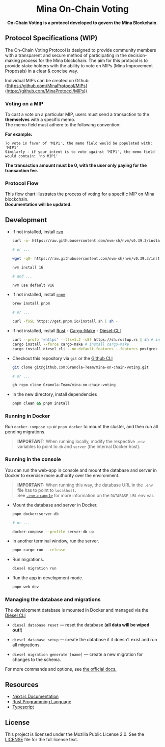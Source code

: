 <h1 align="center">Mina On-Chain Voting</h1>

<p align="center">
  <b>On-Chain Voting is a protocol developed to govern the Mina Blockchain.</b>
</p>

## Protocol Specifications (WIP)

The On-Chain Voting Protocol is designed to provide community members with a transparent and secure method of participating in the decision-making process for the Mina blockchain. The aim for this protocol is to provide stake holders with the ability to vote on MIPs (Mina Improvement Proposals) in a clear & concise way.

Individual MIPs can be created on Github. ([https://github.com/MinaProtocol/MIPs](https://github.com/MinaProtocol/MIPs))

### Voting on a MIP

To cast a vote on a particular MIP, users must send a transaction to the **themselves** with a specific memo.<br>
The memo field must adhere to the following convention:<br>

**For example:**

```
To vote in favor of 'MIP1', the memo field would be populated with: 'MIP1'
Similarly - if your intent is to vote against 'MIP1', the memo field would contain: 'no MIP1'
```

**The transaction amount must be 0, with the user only paying for the transaction fee.**

### Protocol Flow

This flow chart illustrates the process of voting for a specific MIP on Mina blockchain.<br>
**Documentation will be updated.**

## Development

- If not installed, install [`nvm`](https://github.com/nvm-sh/nvm)

  ```bash
  curl -o- https://raw.githubusercontent.com/nvm-sh/nvm/v0.39.3/install.sh | bash

  # or ...

  wget -qO- https://raw.githubusercontent.com/nvm-sh/nvm/v0.39.3/install.sh | bash
  ```

  ```bash
  nvm install 16

  # and ...

  nvm use default v16
  ```

- If not installed, install [`pnpm`](https://pnpm.io/)

  ```bash
  brew install pnpm

  # or ...

  curl -fsSL https://get.pnpm.io/install.sh | sh -
  ```

- If not installed, install [Rust](https://www.rust-lang.org/) - [Cargo-Make](https://github.com/sagiegurari/cargo-make) - [Diesel-CLI](https://crates.io/crates/diesel_cli/2.0.1)

  ```bash
  curl --proto '=https' --tlsv1.2 -sSf https://sh.rustup.rs | sh # install rust
  cargo install --force cargo-make # install cargo-make
  cargo install diesel_cli --no-default-features --features postgres # install diesel-cli

  ```

- Checkout this repository via `git` or the [Github CLI](https://cli.github.com/)

  ```bash
  git clone git@github.com:Granola-Team/mina-on-chain-voting.git

  # or ...

  gh repo clone Granola-Team/mina-on-chain-voting
  ```

- In the new directory, install dependencies

  ```bash
  pnpm clean && pnpm install
  ```

### Running in Docker

Run `docker-compose up` or `pnpm docker` to mount the cluster, and then run all pending migrations.

> **IMPORTANT:**
When running locally, modify the respective `.env` variables to point to `db` and `server` (the internal Docker host).

### Running in the console

You can run the web-app in console and mount the database and server in Docker to exercise more authority over the environment.

> **IMPORTANT:** When running this way, the database URL in the `.env` file has to point to `localhost`.</br>
See [`.env.example`](./.env.example) for more information on the `DATABASE_URL` env var.

- Mount the database and server in Docker.

  ```sh
  pnpm docker:server-db

  # or ...

  docker-compose --profile server-db up
  ```

- In another terminal window, run the server.
  ```sh
  pnpm cargo run --release
  ```

- Run migrations.

  ```sh
  diesel migration run
  ```

- Run the app in development mode.

  ```sh
  pnpm web dev
  ```

### Managing the database and migrations

The development database is mounted in Docker and managed via the
[Diesel CLI](https://diesel.rs/guides/getting-started)

- `diesel database reset` — reset the database (**all data will be wiped out!**)

- `diesel database setup` — create the database if it doesn't exist and run all migrations.

- `diesel migration generate [name]` — create a new migration for changes to the schema.

For more commands and options, see [the official docs.](https://crates.io/crates/diesel_cli)

## Resources

- [Next.js Documentation](https://nextjs.org/docs/getting-started)
- [Rust Programming Language](https://doc.rust-lang.org/book/)
- [Typescript](https://www.typescriptlang.org/docs/)

## License

This project is licensed under the Mozilla Public License 2.0. See the [LICENSE](LICENSE) file for the full license text.